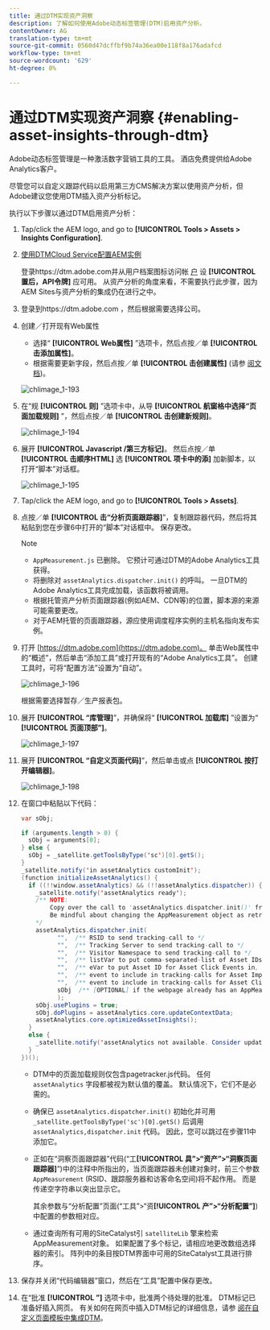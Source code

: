 ```yaml
---
title: 通过DTM实现资产洞察
description: 了解如何使用Adobe动态标签管理(DTM)启用资产分析。
contentOwner: AG
translation-type: tm+mt
source-git-commit: 0560d47dcffbf9b74a36ea00e118f8a176adafcd
workflow-type: tm+mt
source-wordcount: '629'
ht-degree: 0%

---
```



# 通过DTM实现资产洞察 {#enabling-asset-insights-through-dtm}

Adobe动态标签管理是一种激活数字营销工具的工具。 酒店免费提供给Adobe Analytics客户。

尽管您可以自定义跟踪代码以启用第三方CMS解决方案以使用资产分析，但Adobe建议您使用DTM插入资产分析标记。

执行以下步骤以通过DTM启用资产分析：

1. Tap/click the AEM logo, and go to **[!UICONTROL Tools > Assets > Insights Configuration]**.
1. [使用DTMCloud Service配置AEM实例](../sites-administering/dtm.md)

   登录https://dtm.adobe.com并从用户档案图标访问帐 [户](https://dtm.adobe.com/) 设 **[!UICONTROL 置后，API令牌]** 应可用。 从资产分析的角度来看，不需要执行此步骤，因为AEM Sites与资产分析的集成仍在进行之中。

1. 登录到https://dtm.adobe.com [](https://dtm.adobe.com/)，然后根据需要选择公司。
1. 创建／打开现有Web属性

   * 选择“ **[!UICONTROL Web属性]** ”选项卡，然后点按／单 **[!UICONTROL 击添加属性]**。
   * 根据需要更新字段，然后点按／单 **[!UICONTROL 击创建属性]** (请参 [阅文档](https://helpx.adobe.com/experience-manager/using/dtm.html))。

   ![chlimage_1-193](assets/chlimage_1-193.png)

1. 在“规 **[!UICONTROL 则]** ”选项卡中，从导 **[!UICONTROL 航窗格中选择“页面加载规则]** ”，然后点按／单 **[!UICONTROL 击创建新规则]**。

   ![chlimage_1-194](assets/chlimage_1-194.png)

1. 展开 **[!UICONTROL Javascript /第三方标记]**。 然后点按／单 **[!UICONTROL 击顺序HTML]** 选 **[!UICONTROL 项卡中的添]** 加新脚本，以打开“脚本”对话框。

   ![chlimage_1-195](assets/chlimage_1-195.png)

1. Tap/click the AEM logo, and go to **[!UICONTROL Tools > Assets]**.
1. 点按／单 **[!UICONTROL 击“分析页面跟踪器]**”，复制跟踪器代码，然后将其粘贴到您在步骤6中打开的“脚本”对话框中。 保存更改。

   >[!NOTE]
   >
   >* `AppMeasurement.js` 已删除。 它预计可通过DTM的Adobe Analytics工具获得。
   >* 将删除对 `assetAnalytics.dispatcher.init()` 的呼叫。 一旦DTM的Adobe Analytics工具完成加载，该函数将被调用。
   >* 根据托管资产分析页面跟踪器(例如AEM、CDN等)的位置，脚本源的来源可能需要更改。
   >* 对于AEM托管的页面跟踪器，源应使用调度程序实例的主机名指向发布实例。



1. 打开 [https://dtm.adobe.com](https://dtm.adobe.com)。 单击Web属性中的“概述”，然后单击“添加工具”或打开现有的“Adobe Analytics工具”。 创建工具时，可将“配置方法”设置为“自动”。

   ![chlimage_1-196](assets/chlimage_1-196.png)

   根据需要选择暂存／生产报表包。

1. 展开 **[!UICONTROL “库管理]**”，并确保将“ **[!UICONTROL 加载库]** ”设置为“ **[!UICONTROL 页面顶部”]**。

   ![chlimage_1-197](assets/chlimage_1-197.png)

1. 展开 **[!UICONTROL “自定义页面代码]**”，然后单击或点 **[!UICONTROL 按打开编辑器]**。

   ![chlimage_1-198](assets/chlimage_1-198.png)

1. 在窗口中粘贴以下代码：

   ```java
   var sObj;
   
   if (arguments.length > 0) {
     sObj = arguments[0];
   } else {
     sObj = _satellite.getToolsByType('sc')[0].getS();
   }
   _satellite.notify('in assetAnalytics customInit');
   (function initializeAssetAnalytics() {
     if ((!!window.assetAnalytics) && (!!assetAnalytics.dispatcher)) {
       _satellite.notify('assetAnalytics ready');
       /** NOTE:
           Copy over the call to 'assetAnalytics.dispatcher.init()' from Assets Pagetracker
           Be mindful about changing the AppMeasurement object as retrieved above.
       */
       assetAnalytics.dispatcher.init(
             "",  /** RSID to send tracking-call to */
             "",  /** Tracking Server to send tracking-call to */
             "",  /** Visitor Namespace to send tracking-call to */
             "",  /** listVar to put comma-separated-list of Asset IDs for Asset Impression Events in tracking-call, e.g. 'listVar1' */
             "",  /** eVar to put Asset ID for Asset Click Events in, e.g. 'eVar3' */
             "",  /** event to include in tracking-calls for Asset Impression Events, e.g. 'event8' */
             "",  /** event to include in tracking-calls for Asset Click Events, e.g. 'event7' */
             sObj  /** [OPTIONAL] if the webpage already has an AppMeasurement object, please include the object here. If unspecified, Pagetracker Core shall create its own AppMeasurement object */
             );
       sObj.usePlugins = true;
       sObj.doPlugins = assetAnalytics.core.updateContextData;
       assetAnalytics.core.optimizedAssetInsights();
     }
     else {
       _satellite.notify('assetAnalytics not available. Consider updating the Custom Page Code', 4);
     }
   })();
   ```

   * DTM中的页面加载规则仅包含pagetracker.js代码。 任何 `assetAnalytics` 字段都被视为默认值的覆盖。 默认情况下，它们不是必需的。
   * 确保已 `assetAnalytics.dispatcher.init()` 初始化并可用 `_satellite.getToolsByType('sc')[0].getS()` 后调用 `assetAnalytics,dispatcher.init` 代码。 因此，您可以跳过在步骤11中添加它。
   * 正如在“洞察页面跟踪器”代码(“工&#x200B;**[!UICONTROL 具”>“资产”>“洞察页面跟踪器]**”)中的注释中所指出的，当页面跟踪器未创建对象时，前三个参数 `AppMeasurement` (RSID、跟踪服务器和访客命名空间)将不起作用。 而是传递空字符串以突出显示它。

      其余参数与“分析配置”页面(“工具”>“资&#x200B;**[!UICONTROL 产”>“分析配置”]**)中配置的参数相对应。

   * 通过查询所有可用的SiteCatalyst引 `satelliteLib` 擎来检索AppMeasurement对象。 如果配置了多个标记，请相应地更改数组选择器的索引。 阵列中的条目按DTM界面中可用的SiteCatalyst工具进行排序。

1. 保存并关闭“代码编辑器”窗口，然后在“工具”配置中保存更改。
1. 在“批准 **[!UICONTROL ”]** 选项卡中，批准两个待处理的批准。 DTM标记已准备好插入网页。 有关如何在网页中插入DTM标记的详细信息，请参 [阅在自定义页面模板中集成DTM](https://blogs.adobe.com/experiencedelivers/experience-management/integrating-dtm-custom-aem6-page-template/)。
